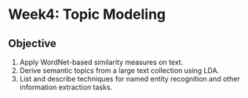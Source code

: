# Week4: Topic Modeling

## Objective
1. Apply WordNet-based similarity measures on text.
2. Derive semantic topics from a large text collection using LDA.
3. List and describe techniques for named entity recognition and other information extraction tasks.


